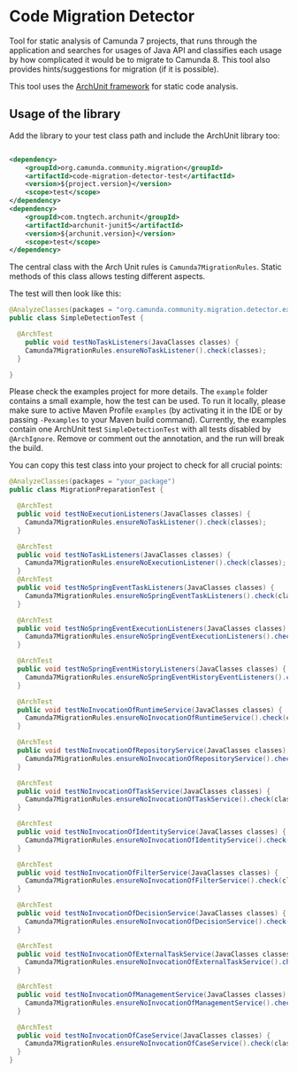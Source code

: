 # Code Migration Detector

Tool for static analysis of Camunda 7 projects, that runs through the
application and searches for usages of Java API and classifies each usage by how
complicated it would be to migrate to Camunda 8. This tool also provides
hints/suggestions for migration (if it is possible).

This tool uses the [ArchUnit framework](https://www.archunit.org/) for static
code analysis.

## Usage of the library

Add the library to your test class path and include the ArchUnit library too:

```xml

<dependency>
    <groupId>org.camunda.community.migration</groupId>
    <artifactId>code-migration-detector-test</artifactId>
    <version>${project.version}</version>
    <scope>test</scope>
</dependency>
<dependency>
    <groupId>com.tngtech.archunit</groupId>
    <artifactId>archunit-junit5</artifactId>
    <version>${archunit.version}</version>
    <scope>test</scope>
</dependency>
```

The central class with the Arch Unit rules is `Camunda7MigrationRules`. Static
methods of this class allows testing different aspects.

The test will then look like this:

```java
@AnalyzeClasses(packages = "org.camunda.community.migration.detector.example")
public class SimpleDetectionTest {

  @ArchTest
    public void testNoTaskListeners(JavaClasses classes) {
    Camunda7MigrationRules.ensureNoTaskListener().check(classes);
  }

}
```

Please check the examples project for more details. The `example` folder
contains a small example, how the test can be used. To run it locally, please
make sure to active Maven Profile `examples` (by activating it in the IDE or by
passing `-Pexamples` to your Maven build command). Currently, the examples
contain one ArchUnit test `SimpleDetectionTest` with all tests disabled by
`@ArchIgnore`. Remove or comment out the annotation, and the run will break the
build.

You can copy this test class into your project to check for all crucial points:

```java
@AnalyzeClasses(packages = "your_package")
public class MigrationPreparationTest {

  @ArchTest
  public void testNoExecutionListeners(JavaClasses classes) {
    Camunda7MigrationRules.ensureNoTaskListener().check(classes);
  }

  @ArchTest
  public void testNoTaskListeners(JavaClasses classes) {
    Camunda7MigrationRules.ensureNoExecutionListener().check(classes);
  }
  @ArchTest
  public void testNoSpringEventTaskListeners(JavaClasses classes) {
    Camunda7MigrationRules.ensureNoSpringEventTaskListeners().check(classes);
  }

  @ArchTest
  public void testNoSpringEventExecutionListeners(JavaClasses classes) {
    Camunda7MigrationRules.ensureNoSpringEventExecutionListeners().check(classes);
  }

  @ArchTest
  public void testNoSpringEventHistoryListeners(JavaClasses classes) {
    Camunda7MigrationRules.ensureNoSpringEventHistoryEventListeners().check(classes);
  }

  @ArchTest
  public void testNoInvocationOfRuntimeService(JavaClasses classes) {
    Camunda7MigrationRules.ensureNoInvocationOfRuntimeService().check(classes);
  }

  @ArchTest
  public void testNoInvocationOfRepositoryService(JavaClasses classes) {
    Camunda7MigrationRules.ensureNoInvocationOfRepositoryService().check(classes);
  }

  @ArchTest
  public void testNoInvocationOfTaskService(JavaClasses classes) {
    Camunda7MigrationRules.ensureNoInvocationOfTaskService().check(classes);
  }

  @ArchTest
  public void testNoInvocationOfIdentityService(JavaClasses classes) {
    Camunda7MigrationRules.ensureNoInvocationOfIdentityService().check(classes);
  }

  @ArchTest
  public void testNoInvocationOfFilterService(JavaClasses classes) {
    Camunda7MigrationRules.ensureNoInvocationOfFilterService().check(classes);
  }

  @ArchTest
  public void testNoInvocationOfDecisionService(JavaClasses classes) {
    Camunda7MigrationRules.ensureNoInvocationOfDecisionService().check(classes);
  }

  @ArchTest
  public void testNoInvocationOfExternalTaskService(JavaClasses classes) {
    Camunda7MigrationRules.ensureNoInvocationOfExternalTaskService().check(classes);
  }

  @ArchTest
  public void testNoInvocationOfManagementService(JavaClasses classes) {
    Camunda7MigrationRules.ensureNoInvocationOfManagementService().check(classes);
  }

  @ArchTest
  public void testNoInvocationOfCaseService(JavaClasses classes) {
    Camunda7MigrationRules.ensureNoInvocationOfCaseService().check(classes);
  }
}
```
